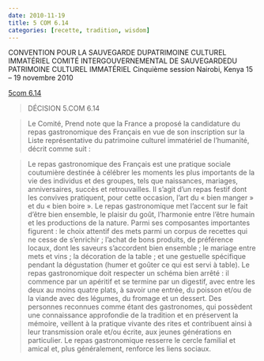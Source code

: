 ```yaml
---
date: 2010-11-19
title: 5 COM 6.14
categories: [recette, tradition, wisdom]
---
```


CONVENTION POUR LA SAUVEGARDE DUPATRIMOINE CULTUREL IMMATÉRIEL
COMITÉ INTERGOUVERNEMENTAL DE SAUVEGARDEDU PATRIMOINE CULTUREL IMMATÉRIEL 
Cinquième session
Nairobi, Kenya
15 – 19 novembre 2010

[5com 6.14](https://ich.unesco.org/doc/src/ITH-10-5.COM-CONF.202-Decisions-FR.doc)

>DÉCISION 5.COM 6.14

> Le Comité, Prend note que la France a proposé la candidature du repas gastronomique des Français en vue de son inscription sur la Liste représentative du patrimoine culturel immatériel de l’humanité, décrit comme suit :

>Le repas gastronomique des Français est une pratique sociale coutumière destinée à célébrer les moments les plus importants de la vie des individus et des groupes, tels que naissances, mariages, anniversaires, succès et retrouvailles. Il s’agit d’un repas festif dont les convives pratiquent, pour cette occasion, l’art du « bien manger » et du « bien boire ». Le repas gastronomique met l’accent sur le fait d’être bien ensemble, le plaisir du goût, l’harmonie entre l’être humain et les productions de la nature. Parmi ses composantes importantes figurent : le choix attentif des mets parmi un corpus de recettes qui ne cesse de s’enrichir ; l’achat de bons produits, de préférence locaux, dont les saveurs s’accordent bien ensemble ; le mariage entre mets et vins ; la décoration de la table ; et une gestuelle spécifique pendant la dégustation (humer et goûter ce qui est servi à table). Le repas gastronomique doit respecter un schéma bien arrêté : il commence par un apéritif et se termine par un digestif, avec entre les deux au moins quatre plats, à savoir une entrée, du poisson et/ou de la viande avec des légumes, du fromage et un dessert. Des personnes reconnues comme étant des gastronomes, qui possèdent une connaissance approfondie de la tradition et en préservent la mémoire, veillent à la pratique vivante des rites et contribuent ainsi à leur transmission orale et/ou écrite, aux jeunes générations en particulier. Le repas gastronomique resserre le cercle familial et amical et, plus généralement, renforce les liens sociaux.
